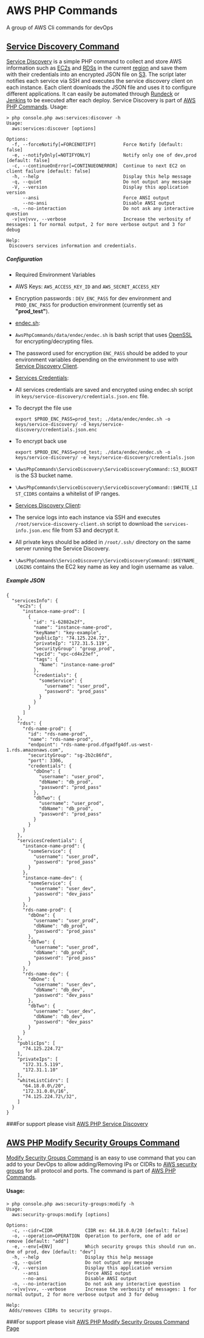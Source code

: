 # AWS PHP Commands
A group of AWS Cli commands for devOps

## [Service Discovery Command](http://gadelkareem.com/2016/06/28/aws-php-service-discovery/)

[Service Discovery](https://github.com/gadelkareem/AwsPhpCommands/blob/master/src/AwsPhpCommands/ServiceDiscovery/ServiceDiscoveryCommand.php "Service Discovery") is a simple PHP command to collect and store AWS information such as [EC2s](https://aws.amazon.com/ec2/) and [RDSs](https://aws.amazon.com/rds/) in the current [region](http://docs.aws.amazon.com/AWSEC2/latest/UserGuide/using-regions-availability-zones.html) and save them with their credentials into an encrypted JSON file on [S3](https://aws.amazon.com/s3/). The script later notifies each service via SSH and executes the service discovery client on each instance. Each client downloads the JSON file and uses it to configure different applications. It can easily be automated through [Rundeck](http://rundeck.org/) or [Jenkins](https://jenkins.io/) to be executed after each deploy. Service Discovery is part of [AWS PHP Commands](https://github.com/gadelkareem/AwsPhpCommands). Usage:

```
> php console.php aws:services:discover -h
Usage:
  aws:services:discover [options]

Options:
  -f, --forceNotify[=FORCENOTIFY]          Force Notify [default: false]
  -e, --notifyOnly[=NOTIFYONLY]            Notify only one of dev,prod [default: false]
  -c, --continueOnError[=CONTINUEONERROR]  Continue to next EC2 on client failure [default: false]
  -h, --help                               Display this help message
  -q, --quiet                              Do not output any message
  -V, --version                            Display this application version
      --ansi                               Force ANSI output
      --no-ansi                            Disable ANSI output
  -n, --no-interaction                     Do not ask any interactive question
  -v|vv|vvv, --verbose                     Increase the verbosity of messages: 1 for normal output, 2 for more verbose output and 3 for debug

Help:
 Discovers services information and credentials.
```

##### Configuration

*   Required Environment Variables

  *   AWS Keys: `AWS_ACCESS_KEY_ID` and `AWS_SECRET_ACCESS_KEY`
  *   Encryption passwords : `DEV_ENC_PASS` for dev environment and `PROD_ENC_PASS` for production environment (currently set as **"prod_test"**).

*   [endec.sh](https://github.com/gadelkareem/AwsPhpCommands/blob/master/data/endec/endec.sh):

  *   `AwsPhpCommands/data/endec/endec.sh` is bash script that uses [OpenSSL](https://en.wikipedia.org/wiki/OpenSSL) for encrypting/decrypting files.
  *   The password used for encryption `ENC_PASS` should be added to your environment variables depending on the environment to use with [Service Discovery Client](https://github.com/gadelkareem/AwsPhpCommands/blob/master/data/client/service-discovery-client-example.sh).

*   [Services Credentials](https://github.com/gadelkareem/AwsPhpCommands/blob/master/keys/service-discovery/credentials.json.example):

  *   All services credentials are saved and encrypted using endec.sh script in `keys/service-discovery/credentials.json.enc` file.
  *   To decrypt the file use

      `export $PROD_ENC_PASS=prod_test; ./data/endec/endec.sh -o keys/service-discovery/ -d keys/service-discovery/credentials.json.enc`

  *   To encrypt back use

      `export $PROD_ENC_PASS=prod_test; ./data/endec/endec.sh -o keys/service-discovery/ -e keys/service-discovery/credentials.json`

*   `\AwsPhpCommands\ServiceDiscovery\ServiceDiscoveryCommand::S3_BUCKET` is the S3 bucket name.
*   `\AwsPhpCommands\ServiceDiscovery\ServiceDiscoveryCommand::$WHITE_LIST_CIDRS` contains a whitelist of IP ranges.
*   [Services Discovery Client](https://github.com/gadelkareem/AwsPhpCommands/blob/master/data/client/service-discovery-client-example.sh):

  *   The service logs into each instance via SSH and executes `/root/service-discovery-client.sh` script to download the `services-info.json.enc` file from S3 and decrypt it.
  *   All private keys should be added in `/root/.ssh/` directory on the same server running the Service Discovery.
  *   `\AwsPhpCommands\ServiceDiscovery\ServiceDiscoveryCommand::$KEYNAME_LOGINS` contains the EC2 key name as key and login username as value.

##### Example JSON

```
{
  "servicesInfo": {
    "ec2s": {
      "instance-name-prod": [
        {
          "id": "i-62882e2f",
          "name": "instance-name-prod",
          "keyName": "key-example",
          "publicIp": "74.125.224.72",
          "privateIp": "172.31.5.119",
          "securityGroup": "group_prod",
          "vpcId": "vpc-cd4x23ef",
          "tags": {
            "Name": "instance-name-prod"
          },
          "credentials": {
            "someService": {
              "username": "user_prod",
              "password": "prod_pass"
            }
          }
        }
      ]
    },
    "rdss": {
      "rds-name-prod": {
        "id": "rds-name-prod",
        "name": "rds-name-prod",
        "endpoint": "rds-name-prod.dfgadfg4df.us-west-1.rds.amazonaws.com",
        "securityGroup": "sg-2b2c86fd",
        "port": 3306,
        "credentials": {
          "dbOne": {
            "username": "user_prod",
            "dbName": "db_prod",
            "password": "prod_pass"
          },
          "dbTwo": {
            "username": "user_prod",
            "dbName": "db_prod",
            "password": "prod_pass"
          }
        }
      }
    },
    "servicesCredentials": {
      "instance-name-prod": {
        "someService": {
          "username": "user_prod",
          "password": "prod_pass"
        }
      },
      "instance-name-dev": {
        "someService": {
          "username": "user_dev",
          "password": "dev_pass"
        }
      },
      "rds-name-prod": {
        "dbOne": {
          "username": "user_prod",
          "dbName": "db_prod",
          "password": "prod_pass"
        },
        "dbTwo": {
          "username": "user_prod",
          "dbName": "db_prod",
          "password": "prod_pass"
        }
      },
      "rds-name-dev": {
        "dbOne": {
          "username": "user_dev",
          "dbName": "db_dev",
          "password": "dev_pass"
        },
        "dbTwo": {
          "username": "user_dev",
          "dbName": "db_dev",
          "password": "dev_pass"
        }
      }
    },
    "publicIps": [
      "74.125.224.72"
    ],
    "privateIps": [
      "172.31.5.119",
      "172.31.1.10"
    ],
    "whiteListCidrs": [
      "64.18.0.0\/20",
      "172.31.0.0\/16",
      "74.125.224.72\/32",
    ]
  }
}
```

###For support please visit [AWS PHP Service Discovery](http://gadelkareem.com/2016/06/28/aws-php-service-discovery/)

## [AWS PHP Modify Security Groups Command](http://gadelkareem.com/2016/06/26/aws-php-modify-security-groups-command/)

[Modify Security Groups Command](https://github.com/gadelkareem/AwsPhpCommands/blob/master/src/AwsPhpCommands/ModifySecurityGroups/ModifySecurityGroupsCommand.php "Modify Security Groups Command") is an easy to use command that you can add to your DevOps to allow adding/Removing IPs or CIDRs to [AWS security groups](http://docs.aws.amazon.com/AWSEC2/latest/UserGuide/using-network-security.html) for all protocol and ports. The command is part of [AWS PHP Commands](https://github.com/gadelkareem/AwsPhpCommands). 

#### Usage:

```
> php console.php aws:security-groups:modify -h
Usage:
  aws:security-groups:modify [options]

Options:
  -c, --cidr=CIDR            CIDR ex: 64.18.0.0/20 [default: false]
  -o, --operation=OPERATION  Operation to perform, one of add or remove [default: "add"]
  -e, --env[=ENV]            Which security groups this should run on. One of prod, dev [default: "dev"]
  -h, --help                 Display this help message
  -q, --quiet                Do not output any message
  -V, --version              Display this application version
      --ansi                 Force ANSI output
      --no-ansi              Disable ANSI output
  -n, --no-interaction       Do not ask any interactive question
  -v|vv|vvv, --verbose       Increase the verbosity of messages: 1 for normal output, 2 for more verbose output and 3 for debug

Help:
 Adds/removes CIDRs to security groups.
```

###For support please visit [AWS PHP Modify Security Groups Command Page](http://gadelkareem.com/2016/06/26/aws-php-modify-security-groups-command/)
